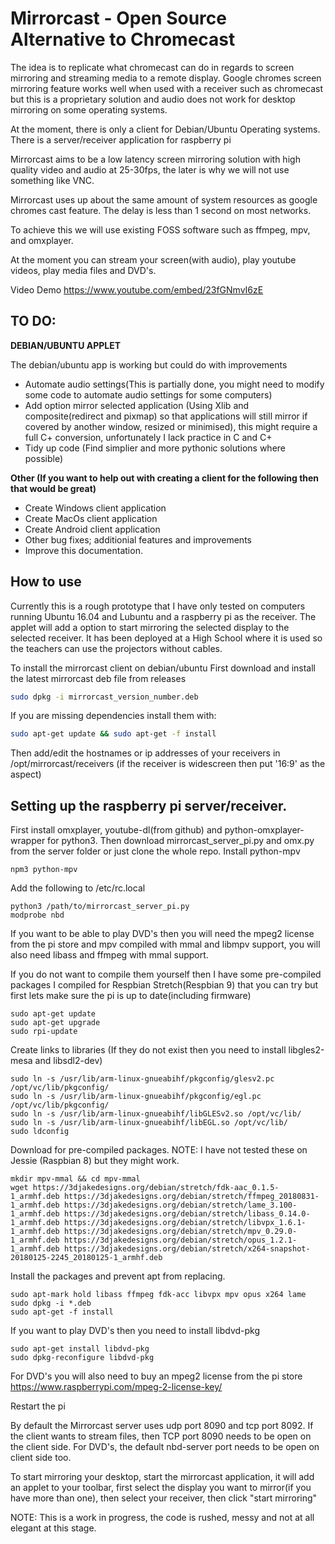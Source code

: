 # Mirrorcast - Open Source Alternative to Chromecast

The idea is to replicate what chromecast can do in regards to screen mirroring and streaming media to a remote display. 
Google chromes screen mirroring feature works well when used with a receiver such as chromecast but this is a proprietary solution and audio does not work for desktop mirroring on some operating systems.

At the moment, there is only a client for Debian/Ubuntu Operating systems. There is a server/receiver application for raspberry pi

Mirrorcast aims to be a low latency screen mirroring solution with high quality video and audio at 25-30fps, the later is why we will not use something like VNC.

Mirrorcast uses up about the same amount of system resources as google chromes cast feature. The delay is less than 1 second on most networks.

To achieve this we will use existing FOSS software such as ffmpeg, mpv, and omxplayer.

At the moment you can stream your screen(with audio), play youtube videos, play media files and DVD's.

<p>Video Demo <a href="https://www.youtube.com/embed/23fGNmvI6zE">https://www.youtube.com/embed/23fGNmvI6zE</a> </p>

<h2>TO DO:</h2>

<b>DEBIAN/UBUNTU APPLET</b>

<p>The debian/ubuntu app is working but could do with improvements</p>

<ul><li>Automate audio settings(This is partially done, you might need to modify some code to automate audio settings for some computers)</li>
<li>Add option mirror selected application (Using Xlib and composite(redirect and pixmap) so that applications will still mirror if covered by another window, resized or minimised), this might require a full C+ conversion, unfortunately I lack practice in C and C+</li>
<li>Tidy up code (Find simplier and more pythonic solutions where possible)</li></ul>

<b>Other (If you want to help out with creating a client for the following then that would be great)</b>
<ul><li>Create Windows client application</li>
<li>Create MacOs client application</li>
<li>Create Android client application</li>
<li>Other bug fixes; additionial features and improvements</li>
<li>Improve this documentation.</ul>


<h2>How to use</h2>

Currently this is a rough prototype that I have only tested on computers running Ubuntu 16.04 and Lubuntu and a raspberry pi as the receiver. The applet will add a option to start mirroring the selected display to the selected receiver. It has been deployed at a High School where it is used so the teachers can use the projectors without cables.

To install the mirrorcast client on debian/ubuntu
First download and install the latest mirrorcast deb file from releases
```sh
sudo dpkg -i mirrorcast_version_number.deb
```
If you are missing dependencies install them with:
```sh 
sudo apt-get update && sudo apt-get -f install
```
Then add/edit the hostnames or ip addresses of your receivers in /opt/mirrorcast/receivers (if the receiver is widescreen then put '16:9' as the aspect)

<h2>Setting up the raspberry pi server/receiver.</h2>

First install omxplayer, youtube-dl(from github) and python-omxplayer-wrapper for python3.
Then download mirrorcast_server_pi.py and omx.py from the server folder or just clone the whole repo.
Install python-mpv
```
npm3 python-mpv
```
Add the following to /etc/rc.local
```
python3 /path/to/mirrorcast_server_pi.py
modprobe nbd
```
If you want to be able to play DVD's then you will need the mpeg2 license from the pi store and mpv compiled with mmal and libmpv support, you will also need libass and ffmpeg with mmal support.

If you do not want to compile them yourself then I have some pre-compiled packages I compiled for Respbian Stretch(Respbian 9) that you can try but first lets make sure the pi is up to date(including firmware)
```
sudo apt-get update
sudo apt-get upgrade
sudo rpi-update
```
Create links to libraries (If they do not exist then you need to install libgles2-mesa and libsdl2-dev)
```
sudo ln -s /usr/lib/arm-linux-gnueabihf/pkgconfig/glesv2.pc /opt/vc/lib/pkgconfig/
sudo ln -s /usr/lib/arm-linux-gnueabihf/pkgconfig/egl.pc /opt/vc/lib/pkgconfig/
sudo ln -s /usr/lib/arm-linux-gnueabihf/libGLESv2.so /opt/vc/lib/
sudo ln -s /usr/lib/arm-linux-gnueabihf/libEGL.so /opt/vc/lib/
sudo ldconfig
```
Download for pre-compiled packages. NOTE: I have not tested these on Jessie (Raspbian 8) but they might work.
```
mkdir mpv-mmal && cd mpv-mmal
wget https://3djakedesigns.org/debian/stretch/fdk-aac_0.1.5-1_armhf.deb https://3djakedesigns.org/debian/stretch/ffmpeg_20180831-1_armhf.deb https://3djakedesigns.org/debian/stretch/lame_3.100-1_armhf.deb https://3djakedesigns.org/debian/stretch/libass_0.14.0-1_armhf.deb https://3djakedesigns.org/debian/stretch/libvpx_1.6.1-1_armhf.deb https://3djakedesigns.org/debian/stretch/mpv_0.29.0-1_armhf.deb https://3djakedesigns.org/debian/stretch/opus_1.2.1-1_armhf.deb https://3djakedesigns.org/debian/stretch/x264-snapshot-20180125-2245_20180125-1_armhf.deb
```
Install the packages and prevent apt from replacing.
```
sudo apt-mark hold libass ffmpeg fdk-acc libvpx mpv opus x264 lame
sudo dpkg -i *.deb
sudo apt-get -f install
```
If you want to play DVD's then you need to install libdvd-pkg
```
sudo apt-get install libdvd-pkg
sudo dpkg-reconfigure libdvd-pkg
```
For DVD's you will also need to buy an mpeg2 license from the pi store <a href="https://www.raspberrypi.com/mpeg-2-license-key/">https://www.raspberrypi.com/mpeg-2-license-key/</a> </p>

Restart the pi



By default the Mirrorcast server uses udp port 8090 and tcp port 8092. If the client wants to stream files, then TCP port 8090 needs to be open on the client side. For DVD's, the default nbd-server port needs to be open on client side too.

To start mirroring your desktop, start the mirrorcast application, it will add an applet to your toolbar, first select the display you want to mirror(if you have more than one), then select your receiver, then click "start mirroring"

<p>NOTE: This is a work in progress, the code is rushed, messy and not at all elegant at this stage. </p>
